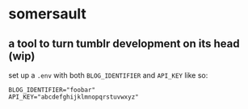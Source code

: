# somersault
## a tool to turn tumblr development on its head (wip)

set up a `.env` with both `BLOG_IDENTIFIER` and `API_KEY` like so:
```
BLOG_IDENTIFIER="foobar"
API_KEY="abcdefghijklmnopqrstuvwxyz"
```
